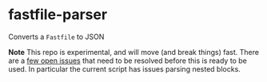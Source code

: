 # fastfile-parser

Converts a `Fastfile` to JSON

**Note** This repo is experimental, and will move (and break things) fast. There are a [few open issues](https://github.com/fastlane/fastfile-parser/issues) that need to be resolved before this is ready to be used. In particular the current script has issues parsing nested blocks.
